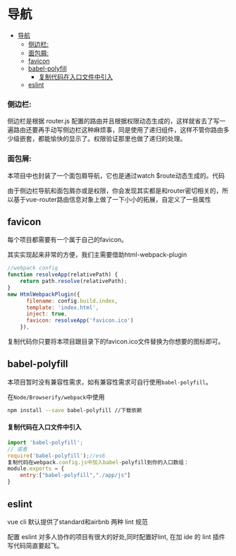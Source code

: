 # 导航

- [导航](#%E5%AF%BC%E8%88%AA)
    - [侧边栏:](#%E4%BE%A7%E8%BE%B9%E6%A0%8F)
    - [面包屑:](#%E9%9D%A2%E5%8C%85%E5%B1%91)
  - [favicon](#favicon)
  - [babel-polyfill](#babel-polyfill)
      - [复制代码在入口文件中引入](#%E5%A4%8D%E5%88%B6%E4%BB%A3%E7%A0%81%E5%9C%A8%E5%85%A5%E5%8F%A3%E6%96%87%E4%BB%B6%E4%B8%AD%E5%BC%95%E5%85%A5)
  - [eslint](#eslint)

### 侧边栏:

侧边栏是根据 router.js 配置的路由并且根据权限动态生成的，这样就省去了写一遍路由还要再手动写侧边栏这种麻烦事，同是使用了递归组件，这样不管你路由多少级嵌套，都能愉快的显示了。权限验证那里也做了递归的处理。

### 面包屑:

本项目中也封装了一个面包屑导航，它也是通过watch $route动态生成的。代码

由于侧边栏导航和面包屑亦或是权限，你会发现其实都是和router密切相关的，所以基于vue-router路由信息对象上做了一下小小的拓展，自定义了一些属性

## favicon

每个项目都需要有一个属于自己的favicon。

其实实现起来非常的方便，我们主需要借助html-webpack-plugin

```javascript
//webpack config
function resolveApp(relativePath) {
    return path.resolve(relativePath);
}
new HtmlWebpackPlugin({
      filename: config.build.index,
      template: 'index.html',
      inject: true,
      favicon: resolveApp('favicon.ico')
    }),
```

复制代码你只要将本项目跟目录下的favicon.ico文件替换为你想要的图标即可。

## babel-polyfill

本项目暂时没有兼容性需求，如有兼容性需求可自行使用`babel-polyfill`。

在`Node/Browserify/webpack`中使用

```bash
npm install --save babel-polyfill //下载依赖
```

#### 复制代码在入口文件中引入

```javascript
import 'babel-polyfill';
// 或者
require('babel-polyfill');//es6
复制代码在webpack.config.js中加入babel-polyfill到你的入口数组：
module.exports = {
    entry:["babel-polyfill","./app/js"]
}
```

## eslint

vue cli 默认提供了standard和airbnb 两种 lint 规范

配置 eslint 对多人协作的项目有很大的好处,同时配置好lint, 在加 ide 的 lint 插件写代码简直要起飞。
